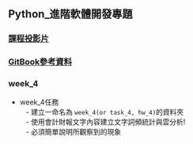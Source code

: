 ## Python_進階軟體開發專題

### [課程投影片](https://docs.google.com/presentation/d/e/2PACX-1vQNPNIqQkWhCllEQQJLEbKxv4PkiXkyQ_iVBicfz10xApt2LgFAWbLwzfYCUuPyJs9kQsghahCWdh44/pub?start=false&loop=false&delayms=3000)

### [GitBook參考資料](https://pecu.gitbooks.io/python_/content/week4.html)

### week_4

- week_4任務      
    - 建立一命名為 `week_4(or task_4, hw_4)`的資料夾                
    - 使用會計財報文字內容建立文字詞頻統計與雲分析!        
    - 必須簡單說明所觀察到的現象          
